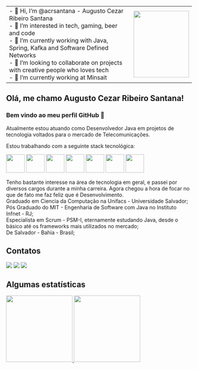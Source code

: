 <table>
    <tr>
      <td>
- 👋 Hi, I’m @acrsantana - Augusto Cezar Ribeiro Santana<br>
- 👀 I’m interested in tech, gaming, beer and code<br>
- 🌱 I’m currently working with Java, Spring, Kafka and Software Defined Networks<br>
- 💞️ I’m looking to collaborate on projects with creative people who loves tech<br>
- 🔭 I’m currently working at Minsait
      </td>
      <td>
        <img src="https://octocat-generator-assets.githubusercontent.com/my-octocat-1636038530088.png" width="150" height="180"/>
      </td>
  </tr>
  </table>

Olá, me chamo Augusto Cezar Ribeiro Santana!
--

### Bem vindo ao meu perfil GitHub 👋

Atualmente estou atuando como Desenvolvedor Java em projetos de tecnologia voltados para o mercado de Telecomunicações.

Estou trabalhando com a seguinte stack tecnológica:

<img src="https://cdn.jsdelivr.net/gh/devicons/devicon/icons/java/java-original-wordmark.svg" width="50" height="50"/> <img src="https://cdn.jsdelivr.net/gh/devicons/devicon/icons/spring/spring-plain-wordmark.svg" width="50" height="50"/> <img src="https://cdn.jsdelivr.net/gh/devicons/devicon/icons/apachekafka/apachekafka-original.svg" width="50" height="50"/> <img src="https://cdn.jsdelivr.net/gh/devicons/devicon/icons/git/git-original-wordmark.svg" width="50" height="50"/> <img src="https://cdn.jsdelivr.net/gh/devicons/devicon/icons/postgresql/postgresql-original-wordmark.svg" width="50" height="50"/> <img src="https://cdn.jsdelivr.net/gh/devicons/devicon/icons/docker/docker-original-wordmark.svg" width="50" height="50"/> <img src="https://cdn.jsdelivr.net/gh/devicons/devicon/icons/intellij/intellij-original.svg" width="50" height="50"/>

Tenho bastante interesse na área de tecnologia em geral, e passei por diversos cargos durante a minha carreira. Agora
chegou a hora de focar no que de fato me faz feliz que é Desenvolvimento.<br>
Graduado em Ciencia da Computação na Unifacs - Universidade Salvador; <BR>
Pós Graduado do MIT - Engenharia de Software com Java no Instituto Infnet - RJ;<br>
Especialista em Scrum - PSM-I, eternamente estudando Java, desde o básico até os frameworks mais utilizados no mercado;<br>
De Salvador - Bahia - Brasil;<br>

Contatos
--
<div>
<a href="https://instagram.com/cezaodabahia" target="_blank"><img src="https://img.shields.io/badge/-Instagram-%23E4405F?style=for-the-badge&logo=instagram&logoColor=white" target="_blank"></a>
<a href = "mailto:cezaodabahia@gmail.com"><img src="https://img.shields.io/badge/Gmail-D14836?style=for-the-badge&logo=gmail&logoColor=white" target="_blank"></a>
<a href="https://www.linkedin.com/in/cezaodabahia" target="_blank"><img src="https://img.shields.io/badge/-LinkedIn-%230077B5?style=for-the-badge&logo=linkedin&logoColor=white" target="_blank"></a>   
</div>

Algumas estatísticas
--
<div>
  <a href="https://github.com/acrsantana">
  <img height="180em" src="https://github-readme-stats.vercel.app/api/top-langs/?username=acrsantana&layout=compact&langs_count=7&theme=dracula"/>
  <img height="180em" src="https://github-readme-stats.vercel.app/api?username=acrsantana&show_icons=true&theme=dracula&include_all_commits=true&count_private=true"/>
</div>
